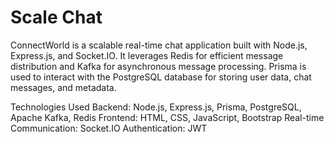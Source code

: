 # Scale Chat
ConnectWorld is a scalable real-time chat application built with Node.js, Express.js, and Socket.IO. It leverages Redis for efficient message distribution and Kafka for asynchronous message processing. Prisma is used to interact with the PostgreSQL database for storing user data, chat messages, and metadata.

Technologies Used
Backend: Node.js, Express.js, Prisma, PostgreSQL, Apache Kafka, Redis
Frontend: HTML, CSS, JavaScript, Bootstrap
Real-time Communication: Socket.IO
Authentication: JWT